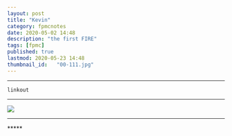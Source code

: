 ```yaml
---
layout: post
title: "Kevin"
category: fpmcnotes
date: 2020-05-02 14:48
description: "the first FIRE"
tags: [fpmc]
published: true
lastmod: 2020-05-23 14:48
thumbnail_id:	"00-111.jpg"
---
```


*****

`linkout`

*****

<img src="{{ site.url }}/assets/img/ca27.jpg" />


*****
<div class="fpmc-nav">


</div>
*****
